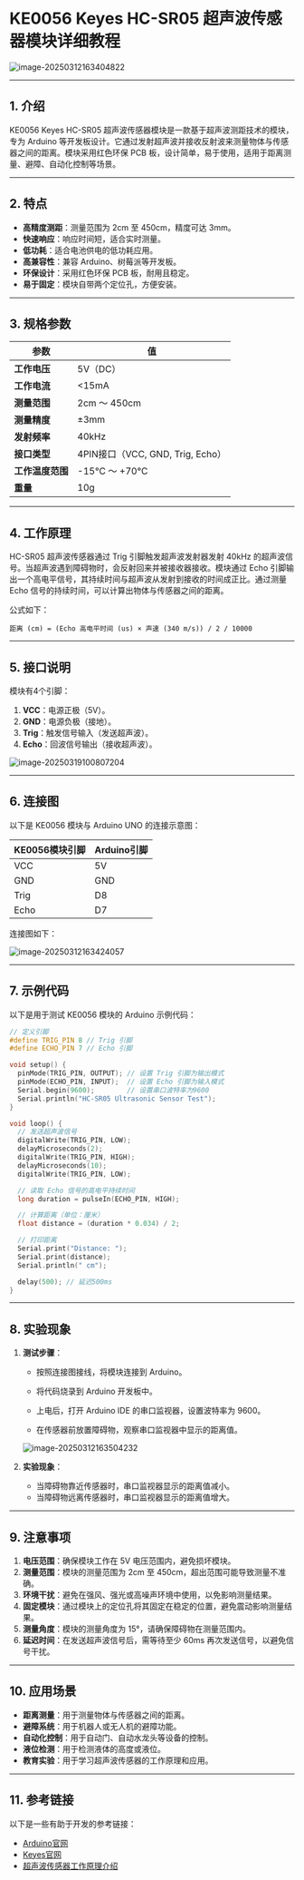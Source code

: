 # **KE0056 Keyes HC-SR05 超声波传感器模块详细教程**

![image-20250312163404822](media/image-20250312163404822.png)

---

## **1. 介绍**

KE0056 Keyes HC-SR05 超声波传感器模块是一款基于超声波测距技术的模块，专为 Arduino 等开发板设计。它通过发射超声波并接收反射波来测量物体与传感器之间的距离。模块采用红色环保 PCB 板，设计简单，易于使用，适用于距离测量、避障、自动化控制等场景。

---

## **2. 特点**

- **高精度测距**：测量范围为 2cm 至 450cm，精度可达 3mm。
- **快速响应**：响应时间短，适合实时测量。
- **低功耗**：适合电池供电的低功耗应用。
- **高兼容性**：兼容 Arduino、树莓派等开发板。
- **环保设计**：采用红色环保 PCB 板，耐用且稳定。
- **易于固定**：模块自带两个定位孔，方便安装。

---

## **3. 规格参数**

| 参数            | 值                     |
|-----------------|------------------------|
| **工作电压**    | 5V（DC）               |
| **工作电流**    | <15mA                  |
| **测量范围**    | 2cm ～ 450cm           |
| **测量精度**    | ±3mm                   |
| **发射频率**    | 40kHz                  |
| **接口类型**    | 4PIN接口（VCC, GND, Trig, Echo） |
| **工作温度范围**| -15℃ ～ +70℃          |
| **重量**        | 10g                    |

---

## **4. 工作原理**

HC-SR05 超声波传感器通过 Trig 引脚触发超声波发射器发射 40kHz 的超声波信号。当超声波遇到障碍物时，会反射回来并被接收器接收。模块通过 Echo 引脚输出一个高电平信号，其持续时间与超声波从发射到接收的时间成正比。通过测量 Echo 信号的持续时间，可以计算出物体与传感器之间的距离。

公式如下：
```
距离 (cm) = (Echo 高电平时间 (us) × 声速 (340 m/s)) / 2 / 10000
```

---

## **5. 接口说明**

模块有4个引脚：
1. **VCC**：电源正极（5V）。
2. **GND**：电源负极（接地）。
3. **Trig**：触发信号输入（发送超声波）。
4. **Echo**：回波信号输出（接收超声波）。

![image-20250319100807204](media/image-20250319100807204.png)

---

## **6. 连接图**

以下是 KE0056 模块与 Arduino UNO 的连接示意图：

| KE0056模块引脚 | Arduino引脚 |
| -------------- | ----------- |
| VCC            | 5V          |
| GND            | GND         |
| Trig           | D8          |
| Echo           | D7          |

连接图如下：

![image-20250312163424057](media/image-20250312163424057.png)

---

## **7. 示例代码**

以下是用于测试 KE0056 模块的 Arduino 示例代码：

```cpp
// 定义引脚
#define TRIG_PIN 8 // Trig 引脚
#define ECHO_PIN 7 // Echo 引脚

void setup() {
  pinMode(TRIG_PIN, OUTPUT); // 设置 Trig 引脚为输出模式
  pinMode(ECHO_PIN, INPUT);  // 设置 Echo 引脚为输入模式
  Serial.begin(9600);        // 设置串口波特率为9600
  Serial.println("HC-SR05 Ultrasonic Sensor Test");
}

void loop() {
  // 发送超声波信号
  digitalWrite(TRIG_PIN, LOW);
  delayMicroseconds(2);
  digitalWrite(TRIG_PIN, HIGH);
  delayMicroseconds(10);
  digitalWrite(TRIG_PIN, LOW);

  // 读取 Echo 信号的高电平持续时间
  long duration = pulseIn(ECHO_PIN, HIGH);

  // 计算距离（单位：厘米）
  float distance = (duration * 0.034) / 2;

  // 打印距离
  Serial.print("Distance: ");
  Serial.print(distance);
  Serial.println(" cm");

  delay(500); // 延迟500ms
}
```

---

## **8. 实验现象**

1. **测试步骤**：
   - 按照连接图接线，将模块连接到 Arduino。
   
   - 将代码烧录到 Arduino 开发板中。
   
   - 上电后，打开 Arduino IDE 的串口监视器，设置波特率为 9600。
   
   - 在传感器前放置障碍物，观察串口监视器中显示的距离值。
   
   	![image-20250312163504232](media/image-20250312163504232.png)
   
2. **实验现象**：
   
   - 当障碍物靠近传感器时，串口监视器显示的距离值减小。
   - 当障碍物远离传感器时，串口监视器显示的距离值增大。

---

## **9. 注意事项**

1. **电压范围**：确保模块工作在 5V 电压范围内，避免损坏模块。
2. **测量范围**：模块的测量范围为 2cm 至 450cm，超出范围可能导致测量不准确。
3. **环境干扰**：避免在强风、强光或高噪声环境中使用，以免影响测量结果。
4. **固定模块**：通过模块上的定位孔将其固定在稳定的位置，避免震动影响测量结果。
5. **测量角度**：模块的测量角度为 15°，请确保障碍物在测量范围内。
6. **延迟时间**：在发送超声波信号后，需等待至少 60ms 再次发送信号，以避免信号干扰。

---

## **10. 应用场景**

- **距离测量**：用于测量物体与传感器之间的距离。
- **避障系统**：用于机器人或无人机的避障功能。
- **自动化控制**：用于自动门、自动水龙头等设备的控制。
- **液位检测**：用于检测液体的高度或液位。
- **教育实验**：用于学习超声波传感器的工作原理和应用。

---

## **11. 参考链接**

以下是一些有助于开发的参考链接：
- [Arduino官网](https://www.arduino.cc/)
- [Keyes官网](http://www.keyes-robot.com/)
- [超声波传感器工作原理介绍](https://en.wikipedia.org/wiki/Ultrasonic_sensor)

